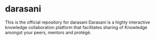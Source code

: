 darasani
========

This is the official repository for darasani
Darasani is a highly interactive knowledge collaboration platform that facilitates sharing of Knowledge amongst your peers, mentors and protégé.
